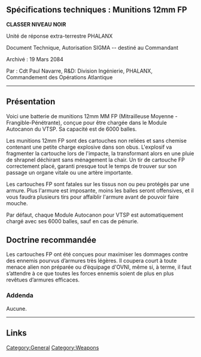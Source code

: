 ## Spécifications techniques : Munitions 12mm FP

**CLASSER NIVEAU NOIR**

Unité de réponse extra-terrestre PHALANX

Document Technique, Autorisation SIGMA -- destiné au Commandant

Archivé : 19 Mars 2084

Par : Cdt Paul Navarre, R&D: Division Ingénierie, PHALANX, Commandement
des Opérations Atlantique

------------------------------------------------------------------------

## Présentation

Voici une batterie de munitions 12mm MM FP (Mitrailleuse Moyenne -
Frangible-Pénétrante), conçue pour être chargée dans le Module Autocanon
du VTSP. Sa capacité est de 6000 balles.

Les munitions 12mm FP sont des cartouches non reliées et sans chemise
contenant une petite charge explosive dans son obus. L'explosif va
fragmenter la cartouche lors de l'impacte, la transformant alors en une
pluie de shrapnel déchirant sans ménagement la chair. Un tir de
cartouche FP correctement placé, garanti presque tout le temps de
trouver sur son passage un organe vitale ou une artère importante.

Les cartouches FP sont fatales sur les tissus non ou peu protégés par
une armure. Plus l'armure est imposante, moins les balles seront
offensives, et il vous faudra plusieurs tirs pour affaiblir l'armure
avant de pouvoir faire mouche.

Par défaut, chaque Module Autocanon pour VTSP est automatiquement chargé
avec ses 6000 balles, sauf en cas de pénurie.

## Doctrine recommandée

Les cartouches FP ont été conçues pour maximiser les dommages contre des
ennemis pourvus d’armures très légères. Il coupera court à toute menace
alien non préparée ou d’équipage d'OVNI, même si, à terme, il faut
s’attendre à ce que toutes les forces ennemis soient de plus en plus
revêtues d’armures efficaces.

### Addenda

Aucune.

------------------------------------------------------------------------

## Links

[Category:General](Category:General "wikilink")
[Category:Weapons](Category:Weapons "wikilink")